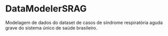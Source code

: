 # DataModelerSRAG
Modelagem de dados do dataset de casos de síndrome respiratória aguda grave do sistema único de saúde brasileiro.
